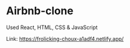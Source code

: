 # Airbnb-clone
Used React, HTML, CSS &amp; JavaScript

Link: https://frolicking-choux-a1adf4.netlify.app/
